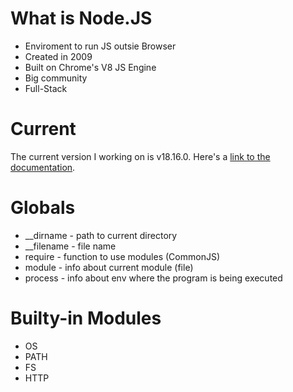 # What is Node.JS
- Enviroment to run JS outsie Browser
- Created in 2009
- Built on Chrome's V8 JS Engine
- Big community
- Full-Stack

# Current
The current version I working on is v18.16.0. Here's a [link to the documentation](https://nodejs.org/dist/latest-v18.x/docs/api/).

# Globals
- __dirname  - path to current directory
- __filename - file name
- require    - function to use modules (CommonJS)   
- module     - info about current module (file)
- process    - info about env where the program is being executed

# Builty-in Modules
- OS
- PATH
- FS
- HTTP


